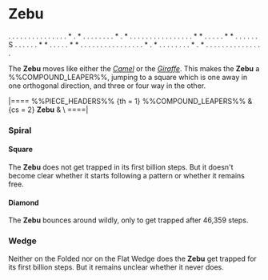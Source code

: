 # Zebu

<div class = "movement">
. . . . . . . . . . .
. . . . * . * . . . .
. . . . * . * . . . .
. . . . . . . . . . .
. * * . . . . . * * .
. . . . . S . . . . .
. * * . . . . . * * .
. . . . . . . . . . .
. . . . * . * . . . .
. . . . * . * . . . .
. . . . . . . . . . .
</div>

The **Zebu** moves like either the [*Camel*](camel.html)
or the [*Giraffe*](giraffe.html). This makes the **Zebu**
a %%COMPOUND_LEAPER%%, jumping to a square which is one away
in one orthogonal direction, and three or four way in the other.

|====
%%PIECE_HEADERS%%
  {th = 1}  %%COMPOUND_LEAPERS%%
& {cs = 2}  **Zebu**
&           \\
====|

### Spiral

#### Square

The **Zebu** does not get trapped in its first billion steps. But
it doesn't become clear whether it starts following a pattern or
whether it remains free.

#### Diamond

The **Zebu** bounces around wildly, only to get trapped after 
46,359 steps.

### Wedge

Neither on the Folded nor on the Flat Wedge does the **Zebu**
get trapped for its first billion steps. But it remains unclear
whether it never does.
